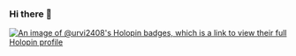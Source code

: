 ### Hi there 👋

[![An image of @urvi2408's Holopin badges, which is a link to view their full Holopin profile](https://holopin.me/urvi2408)](https://holopin.io/@urvi2408)
<!--
**urvi2408/Urvi-Bhavsar** is a ✨ _special_ ✨ repository because its `README.md` (this file) appears on your GitHub profile.

Here are some ideas to get you started:

- 🔭 I’m currently working on ...
- 🌱 I’m currently learning ...
- 👯 I’m looking to collaborate on ...
- 🤔 I’m looking for help with ...
- 💬 Ask me about ...
- 📫 How to reach me: ...
- 😄 Pronouns: ...
- ⚡ Fun fact: ...
-->
